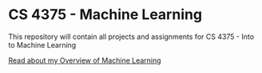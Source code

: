 # CS 4375 - Machine Learning

This repository will contain all projects and assignments for CS 4375 - Into to Machine Learning

[Read about my Overview of Machine Learning](https://github.com/Abed-KP/CS-4375---Machine-Learning/blob/main/ASA190005_Homework_1.pdf)
